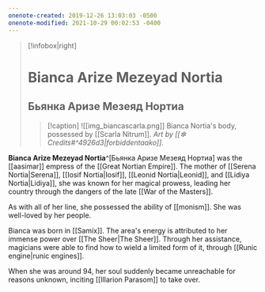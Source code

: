 ```yaml
---
onenote-created: 2019-12-26 13:03:03 -0500
onenote-modified: 2021-10-29 00:02:53 -0400
---
```

>[!infobox|right]
># Bianca Arize Mezeyad Nortia
>## Бьянка Аризе Мезеяд Нортиа
>>[!caption]
>>![[img_biancascarla.png]]
>>Bianca Nortia's body, possessed by [[Scarla Nitrum]]. *Art by [[✼ Credits#^4926d3|forbiddentaako]].*

**Bianca Arize Mezeyad Nortia**^[Бьянка Аризе Мезеяд Нортиа] was the [[aasimar]] empress of the [[Great Nortian Empire]]. The mother of [[Serena Nortia|Serena]], [[Iosif Nortia|Iosif]], [[Leonid Nortia|Leonid]], and [[Lidiya Nortia|Lidiya]], she was known for her magical prowess, leading her country through the dangers of the late [[War of the Masters]].

As with all of her line, she possessed the ability of [[monism]]. She was well-loved by her people.

Bianca was born in [[Samíx]]. The area's energy is attributed to her immense power over [[The Sheer|The Sheer]]. Through her assistance, magicians were able to find how to wield a limited form of it, through [[Runic engine|runic engines]].

When she was around 94, her soul suddenly became unreachable for reasons unknown, inciting [[Illarion Parasom]] to take over.